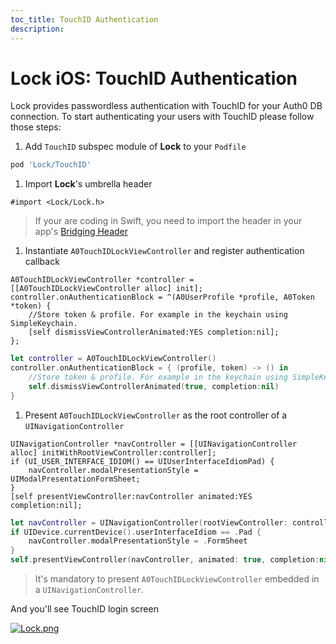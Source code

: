 ```yaml
---
toc_title: TouchID Authentication
description:
---
```


# Lock iOS: TouchID Authentication

Lock provides passwordless authentication with TouchID for your Auth0 DB connection. To start authenticating your users with TouchID please follow those steps:

1. Add `TouchID` subspec module of **Lock** to your `Podfile`
  ```ruby
  pod 'Lock/TouchID'
  ```

1. Import **Lock**'s umbrella header
  ```objc
  #import <Lock/Lock.h>
  ```
  > If your are coding in Swift, you need to import the header in your app's [Bridging Header](https://developer.apple.com/library/ios/documentation/swift/conceptual/buildingcocoaapps/MixandMatch.html)

1. Instantiate `A0TouchIDLockViewController` and register authentication callback
  ```objc
  A0TouchIDLockViewController *controller = [[A0TouchIDLockViewController alloc] init];
  controller.onAuthenticationBlock = ^(A0UserProfile *profile, A0Token *token) {
      //Store token & profile. For example in the keychain using SimpleKeychain.
      [self dismissViewControllerAnimated:YES completion:nil];
  };
  ```
  ```swift
  let controller = A0TouchIDLockViewController()
  controller.onAuthenticationBlock = { (profile, token) -> () in
      //Store token & profile. For example in the keychain using SimpleKeychain.
      self.dismissViewControllerAnimated(true, completion:nil)
  }
  ```

1. Present `A0TouchIDLockViewController` as the root controller of a `UINavigationController`
  ```objc
  UINavigationController *navController = [[UINavigationController alloc] initWithRootViewController:controller];
  if (UI_USER_INTERFACE_IDIOM() == UIUserInterfaceIdiomPad) {
      navController.modalPresentationStyle = UIModalPresentationFormSheet;
  }
  [self presentViewController:navController animated:YES completion:nil];
  ```
  ```swift
  let navController = UINavigationController(rootViewController: controller)
  if UIDevice.currentDevice().userInterfaceIdiom == .Pad {
      navController.modalPresentationStyle = .FormSheet
  }
  self.presentViewController(navController, animated: true, completion:nil)
  ```
  > It's mandatory to present `A0TouchIDLockViewController` embedded in a `UINavigationController`.

And you'll see TouchID login screen

[![Lock.png](http://blog.auth0.com.s3.amazonaws.com/Lock-TouchID-Screenshot.png)](https://auth0.com)

